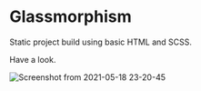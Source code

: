 # Glassmorphism

Static project build using basic HTML and SCSS.

Have a look.

![Screenshot from 2021-05-18 23-20-45](https://user-images.githubusercontent.com/83898837/118700018-cdc2c700-b82f-11eb-8e38-6029813aeb0d.png)
